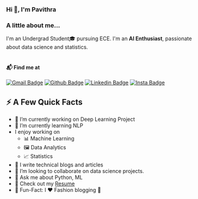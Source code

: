 ### Hi 👋, I'm Pavithra 

### A little about me...  
I'm an Undergrad Student🎓 pursuing ECE. I'm an **AI Enthusiast**, passionate about data science and statistics.  <br/><br/>

#### 📬 Find me at

[![Gmail Badge](https://img.shields.io/badge/-Gmail-d14836?style=for-the-badge&logo=Gmail&logoColor=white&link=mailto:pavithrakollipara@gmail.com)](mailto:pavithrakollipara@gmail.com)
[![Github Badge](http://img.shields.io/badge/-Github-black?style=for-the-badge&logo=github)](https://github.com/Pavithra2206/)
[![Linkedin Badge](https://img.shields.io/badge/-LinkedIn-blue?style=for-the-badge&logo=Linkedin&logoColor=white)](https://www.linkedin.com/in/pavithra-kollipara)
[![Insta Badge](https://img.shields.io/badge/pavithra__kollipara-%23E4405F.svg?style=for-the-badge&logo=Instagram&logoColor=white)](https://www.instagram.com/pavithra_kollipara/)


## ⚡️ A Few Quick Facts

- 🔭 I’m currently working on Deep Learning Project
- 🌱 I’m currently learning NLP
- I enjoy working on
  - 📊 Machine Learning
  - 🖼 Data Analytics
  - 📈 Statistics
- 📝 I write technical blogs and articles
- 👯 I’m looking to collaborate on data science projects.
- 💬 Ask me about Python, ML
- 📙 Check out my [Resume](https://www.linkedin.com/in/pavithrakollipara/)
- 🎉 Fun-Fact: I ❤️ Fashion blogging 👗

